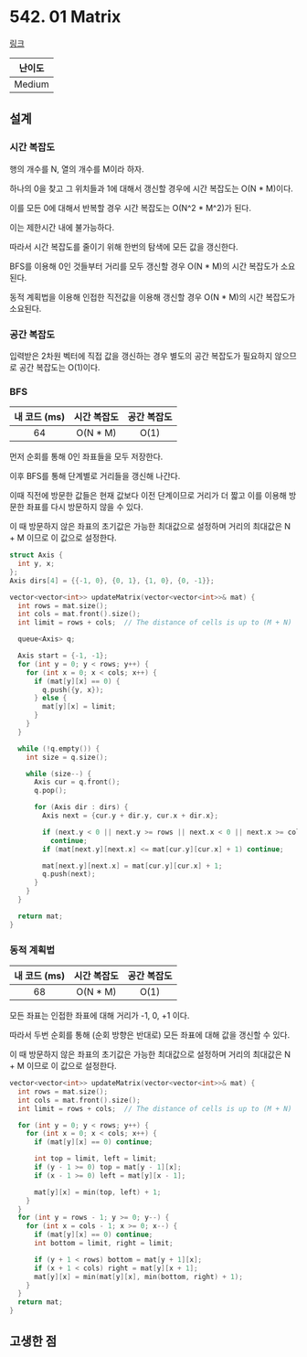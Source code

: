 # 542. 01 Matrix

[링크](https://leetcode.com/problems/01-matrix/)

| 난이도 |
| :----: |
| Medium |

## 설계

### 시간 복잡도

행의 개수를 N, 열의 개수를 M이라 하자.

하나의 0을 찾고 그 위치들과 1에 대해서 갱신할 경우에 시간 복잡도는 O(N \* M)이다.

이를 모든 0에 대해서 반복할 경우 시간 복잡도는 O(N^2 \* M^2)가 된다.

이는 제한시간 내에 불가능하다.

따라서 시간 복잡도를 줄이기 위해 한번의 탐색에 모든 값을 갱신한다.

BFS를 이용해 0인 것들부터 거리를 모두 갱신할 경우 O(N \* M)의 시간 복잡도가 소요된다.

동적 계획법을 이용해 인접한 직전값을 이용해 갱신할 경우 O(N \* M)의 시간 복잡도가 소요된다.

### 공간 복잡도

입력받은 2차원 벡터에 직접 값을 갱신하는 경우 별도의 공간 복잡도가 필요하지 않으므로 공간 복잡도는 O(1)이다.

### BFS

| 내 코드 (ms) | 시간 복잡도 | 공간 복잡도 |
| :----------: | :---------: | :---------: |
|      64      |  O(N \* M)  |    O(1)     |

먼저 순회를 통해 0인 좌표들을 모두 저장한다.

이후 BFS를 통해 단계별로 거리들을 갱신해 나간다.

이때 직전에 방문한 값들은 현재 값보다 이전 단계이므로 거리가 더 짧고 이를 이용해 방문한 좌표를 다시 방문하지 않을 수 있다.

이 때 방문하지 않은 좌표의 초기값은 가능한 최대값으로 설정하며 거리의 최대값은 N + M 이므로 이 값으로 설정한다.

```cpp
struct Axis {
  int y, x;
};
Axis dirs[4] = {{-1, 0}, {0, 1}, {1, 0}, {0, -1}};

vector<vector<int>> updateMatrix(vector<vector<int>>& mat) {
  int rows = mat.size();
  int cols = mat.front().size();
  int limit = rows + cols;  // The distance of cells is up to (M + N)

  queue<Axis> q;

  Axis start = {-1, -1};
  for (int y = 0; y < rows; y++) {
    for (int x = 0; x < cols; x++) {
      if (mat[y][x] == 0) {
        q.push({y, x});
      } else {
        mat[y][x] = limit;
      }
    }
  }

  while (!q.empty()) {
    int size = q.size();

    while (size--) {
      Axis cur = q.front();
      q.pop();

      for (Axis dir : dirs) {
        Axis next = {cur.y + dir.y, cur.x + dir.x};

        if (next.y < 0 || next.y >= rows || next.x < 0 || next.x >= cols)
          continue;
        if (mat[next.y][next.x] <= mat[cur.y][cur.x] + 1) continue;

        mat[next.y][next.x] = mat[cur.y][cur.x] + 1;
        q.push(next);
      }
    }
  }

  return mat;
}
```

### 동적 계획법

| 내 코드 (ms) | 시간 복잡도 | 공간 복잡도 |
| :----------: | :---------: | :---------: |
|      68      |  O(N \* M)  |    O(1)     |

모든 좌표는 인접한 좌표에 대해 거리가 -1, 0, +1 이다.

따라서 두번 순회를 통해 (순회 방향은 반대로) 모든 좌표에 대해 값을 갱신할 수 있다.

이 때 방문하지 않은 좌표의 초기값은 가능한 최대값으로 설정하며 거리의 최대값은 N + M 이므로 이 값으로 설정한다.

```cpp
vector<vector<int>> updateMatrix(vector<vector<int>>& mat) {
  int rows = mat.size();
  int cols = mat.front().size();
  int limit = rows + cols;  // The distance of cells is up to (M + N)

  for (int y = 0; y < rows; y++) {
    for (int x = 0; x < cols; x++) {
      if (mat[y][x] == 0) continue;

      int top = limit, left = limit;
      if (y - 1 >= 0) top = mat[y - 1][x];
      if (x - 1 >= 0) left = mat[y][x - 1];

      mat[y][x] = min(top, left) + 1;
    }
  }
  for (int y = rows - 1; y >= 0; y--) {
    for (int x = cols - 1; x >= 0; x--) {
      if (mat[y][x] == 0) continue;
      int bottom = limit, right = limit;

      if (y + 1 < rows) bottom = mat[y + 1][x];
      if (x + 1 < cols) right = mat[y][x + 1];
      mat[y][x] = min(mat[y][x], min(bottom, right) + 1);
    }
  }
  return mat;
}
```

## 고생한 점
